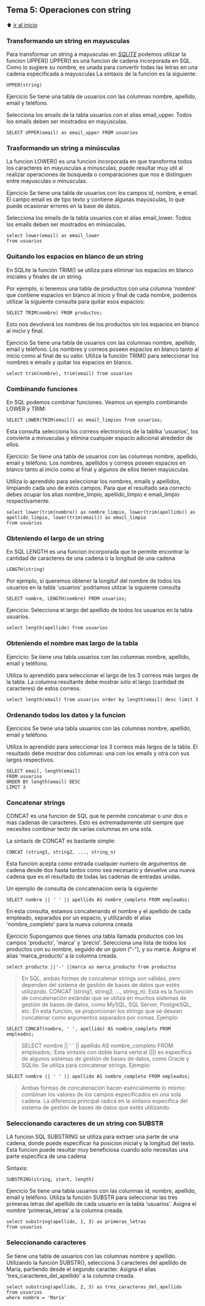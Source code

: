 ## Tema 5: Operaciones con string

:arrow_up: [ir al inicio](./README.md#tabla-de-contenidos)

### Transformando un string en mayusculas
Para transformar un string a mayusculas en [*SQLITE*](https://www.sqlite.org/) podemos utilizar la funcion UPPER()
UPPER() es una funcion de cadena incorporada en SQL. Como lo sugiere su nombre, es unada para convertir todas las letras en una cadena especificada a mayusculas
La sintaxis de la funcion es la siguiente:

```
UPPER(string)
```

Ejercicio
Se tiene una tabla de usuarios con las columnas nombre, apellido, email y teléfono.

Selecciona los emails de la tabla usuarios con el alias email_upper. Todos los emails deben ser mostrados en mayúsculas.

```
SELECT UPPER(email) as email_upper FROM usuarios
```

### Trasformando un string a minúsculas
La funcion LOWER() es una funcion incorporada en que transforma todos los caracteres en mayusculas a minusculas, puede resultar muy util al realizar operaciones de búsqueda o comparaciones que nos e distinguen entre mayusculas o minusculas.

Ejercicio
Se tiene una tabla de usuarios con los campos id, nombre, e email. El campo email es de tipo texto y contiene algunas mayúsculas, lo que puede ocasionar errores en la base de datos.

Selecciona los emails de la tabla usuarios con el alias email_lower. Todos los emails deben ser mostrados en minúsculas.

```
select lower(email) as email_lower
from usuarios
```

### Quitando los espacios en blanco de un string
En SQLite la función TRIM() se utiliza para eliminar los espacios en blanco iniciales y finales de un string.

Por ejemplo, si tenemos una tabla de productos con una columna 'nombre' que contiene espacios en blanco al inicio y final de cada nombre, podemos utilizar la siguiente consulta para quitar esos espacios:

```SELECT TRIM(nombre) FROM productos;```

Esto nos devolverá los nombres de los productos sin los espacios en blanco al inicio y final.

Ejercicio
Se tiene una tabla de usuarios con las columnas nombre, apellido, email y teléfono. Los nombres y correos poseen espacios en blanco tanto al inicio como al final de su valor. Utiliza la función TRIM() para seleccionar los nombres e emails y quitar los espacios en blanco.

```
select trim(nombre), trim(email) from usuarios
```

### Combinando funciones
En SQL podemos combinar funciones. Veamos un ejemplo combinando LOWER y TRIM:

```
SELECT LOWER(TRIM(email)) as email_limpios from usuarios;
```

Esta consulta selecciona los correos electronicos de la tablka 'usuarios', los convierte a minusculas y elimina cualquier espacio adicional alrededor de ellos.

Ejercicio:
Se tiene una tabla de usuarios con las columnas nombre, apellido, email y teléfono. Los nombres, apellidos y correos poseen espacios en blanco tanto al inicio como al final y algunos de ellos tienen mayúsculas.

Utiliza lo aprendido para seleccionar los nombres, emails y apellidos, limpiando cada uno de estos campos. Para que el resultado sea correcto debes ocupar los alias nombre_limpio, apellido_limpio e email_limpio respectivamente.

```
select lower(trim(nombre)) as nombre_limpio, lower(trim(apellido)) as apellido_limpio, lower(trim(email)) as email_limpio
from usuarios
```

### Obteniendo el largo de un string
En SQL LENGTH es una funcion incorporada que te permite encontrar la cantidad de caracteres de una cadena o la longitud de una cadena

```
LENGTH(string)
```

Por ejemplo, si queremos obtener la longituf del nombre de todos los usuarios en la tabla 'usuarios' podriamos utilzar la siguiente consulta

```
SELECT nombre, LENGTH(nombre) FROM usuarios;
```

Ejercicio:
Selecciona el largo del apellido de todos los usuarios en la tabla usuarios.

```
select length(apellido) from usuarios
```

### Obteniendo el nombre mas largo de la tabla
Ejercicio:
Se tiene una tabla usuarios con las columnas nombre, apellido, email y teléfono.

Utiliza lo aprendido para seleccionar el largo de los 3 correos más largos de la tabla. La columna resultante debe mostrar sólo el largo (cantidad de caracteres) de estos correos.

```
select length(email) from usuarios order by length(email) desc limit 3
```

### Ordenando todos los datos y la funcion
Ejercicios
Se tiene una tabla usuarios con las columnas nombre, apellido, email y teléfono.

Utiliza lo aprendido para seleccionar los 3 correos más largos de la tabla. El resultado debe mostrar dos columnas: una con los emails y otra con sus largos respectivos.

```
SELECT email, length(email) 
FROM usuarios 
ORDER BY length(email) DESC 
LIMIT 3
```

### Concatenar strings
CONCAT es una funcion de SQL que te permite concatenar o unir dos o mas cadenas de caracteres. Esto es extremadamente util siempre que necesites combinar  texto de varias columnas en una sola.

La sintaxis de CONCAT es bastante simple:

```
CONCAT (string1, string2, ..., string_n)
```

Esta funcion acepta como entrada cualquier numero de argumentos de cadena desde dos hasta tantos como sea necesario y devuelve una nueva cadena que es el resultado de todas las cadenas de entradas unidas.

Un ejemplo de consulta de concatenacion seria la siguiente:

```
SELECT nombre || ' ' || apellido AS nombre_completo FROM empleados;
```

En esta consulta, estamos concatenando el nombre y el apellido de cada empleado, separados por un espacio, y utilizando el alias 'nombre_completo' para la nueva columna creada

Ejercicio
Supongamos que tienes una tabla llamada productos con los campos 'producto', 'marca' y 'precio'. Selecciona una lista de todos los productos con su nombre, seguido de un guion ("-"), y su marca. Asigna el alias 'marca_producto' a la columna creada.

```
select producto ||'-' ||marca as marca_producto from productos
```

> En SQL, ambas formas de concatenar strings son válidas, pero dependen del sistema de gestión de bases de datos que estés utilizando.
CONCAT (string1, string2, ..., string_n): Esta es la función de concatenación estándar que se utiliza en muchos sistemas de gestión de bases de datos, como MySQL, SQL Server, PostgreSQL, etc. En esta función, se proporcionan los strings que se desean concatenar como argumentos separados por comas.
Ejemplo:
```
SELECT CONCAT(nombre, ' ', apellido) AS nombre_completo FROM empleados;
```
> SELECT nombre || ' ' || apellido AS nombre_completo FROM empleados;: Esta sintaxis con doble barra vertical (||) es específica de algunos sistemas de gestión de bases de datos, como Oracle y SQLite. Se utiliza para concatenar strings.
Ejemplo:
```
SELECT nombre || ' ' || apellido AS nombre_completo FROM empleados;
```
> Ambas formas de concatenación hacen esencialmente lo mismo: combinan los valores de los campos especificados en una sola cadena. La diferencia principal radica en la sintaxis específica del sistema de gestión de bases de datos que estés utilizando.

### Seleccionando caracteres de un string con SUBSTR
LA funcion SQL SUBSTRING se utiliza para extraer una parte de una cadena, donde puede especificar ña posicion inicial y la longitud del texto. Esta funcion puede resultar muy beneficiosa cuando solo necesitas una parte especifica de una cadena

Sintaxis:
```
SUBSTRING(string, start, length)
```

Ejercicio
Se tiene una tabla usuarios con las columnas id, nombre, apellido, email y teléfono. Utiliza la función SUBSTR para seleccionar las tres primeras letras del apellido de cada usuario en la tabla 'usuarios'. Asigna el nombre 'primeras_letras' a la columna creada.

```
select substring(apellido, 1, 3) as primeras_letras
from usuarios
```
### Seleccionando caracteres
Se tiene una tabla de usuarios con las columnas nombre y apellido. Utilizando la función SUBSTR(), selecciona 3 caracteres del apellido de María, partiendo desde el segundo caracter. Asigna el alias 'tres_caracteres_del_apellido' a la columna creada.

```
select substring(apellido, 2, 3) as tres_caracteres_del_apellido
from usuarios
where nombre = 'María'
```


